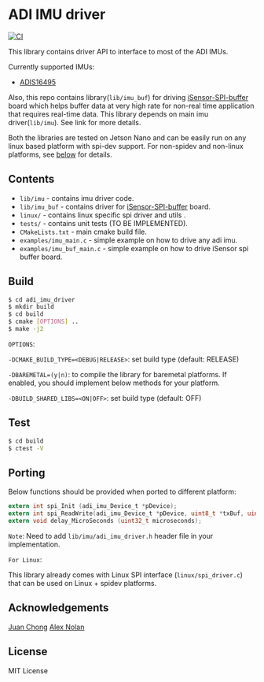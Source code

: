 # ADI IMU driver

[![CI](https://github.com/spalani7/adi_imu_driver/workflows/CI/badge.svg?branch=master)](https://github.com/spalani7/adi_imu_driver/actions)

This library contains driver API to interface to most of the ADI IMUs.

Currently supported IMUs: 
* [ADIS16495](https://www.analog.com/media/en/technical-documentation/data-sheets/ADIS16495.pdf)

Also, this repo contains library(`lib/imu_buf`) for driving [iSensor-SPI-buffer](https://github.com/ajn96/iSensor-SPI-Buffer) board which helps buffer data at very high rate for non-real time application that requires real-time data. This library depends on main imu driver(`lib/imu`). See link for more details. 

Both the libraries are tested on Jetson Nano and can be easily run on any linux based platform with spi-dev support.
For non-spidev and non-linux platforms, see [below](#porting) for details.


## Contents
* `lib/imu` - contains imu driver code.
* `lib/imu_buf` - contains driver for [iSensor-SPI-buffer](https://github.com/ajn96/iSensor-SPI-Buffer) board. 
* `linux/` - contains linux specific spi driver and utils .
* `tests/` - contains unit tests (TO BE IMPLEMENTED).
* `CMakeLists.txt` - main cmake build file.
* `examples/imu_main.c` - simple example on how to drive any adi imu.
* `examples/imu_buf_main.c` - simple example on how to drive iSensor spi buffer board.


## Build
```bash
$ cd adi_imu_driver
$ mkdir build
$ cd build
$ cmake [OPTIONS] ..
$ make -j2
```

`OPTIONS`:  

`-DCMAKE_BUILD_TYPE=<DEBUG|RELEASE>`: set build type (default: RELEASE) 

`-DBAREMETAL=(y|n)`: to compile the library for baremetal platforms. If enabled, you should implement below methods for your platform. 

`-DBUILD_SHARED_LIBS=<ON|OFF>`: set build type (default: OFF) 

## Test
```bash
$ cd build
$ ctest -V
```

## Porting
Below functions should be provided when ported to different platform:

```c
extern int spi_Init (adi_imu_Device_t *pDevice);
extern int spi_ReadWrite(adi_imu_Device_t *pDevice, uint8_t *txBuf, uint8_t *rxBuf, uint32_t xferLen, uint32_t numXfers, uint32_t numRepeats, uint32_t enRepeatTx);
extern void delay_MicroSeconds (uint32_t microseconds);
```

`Note`: Need to add `lib/imu/adi_imu_driver.h` header file in your implementation. 

`For Linux`:

This library already comes with Linux SPI interface (`linux/spi_driver.c`) that can be used on Linux + spidev platforms.

## Acknowledgements

[Juan Chong](https://github.com/juchong)
[Alex Nolan](https://github.com/ajn96)

## License
MIT License
